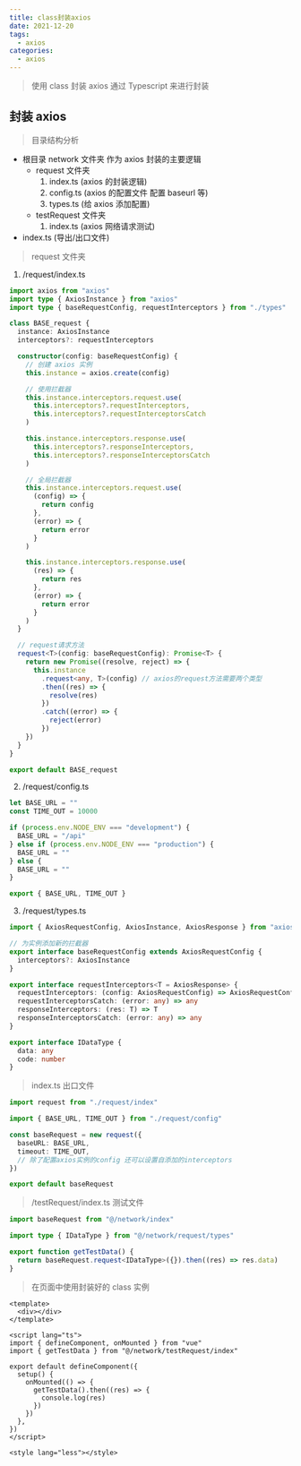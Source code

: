 ```yaml
---
title: class封装axios
date: 2021-12-20
tags:
  - axios
categories:
  - axios
---
```


> 使用 class 封装 axios 通过 Typescript 来进行封装

## 封装 axios

> 目录结构分析

- 根目录 network 文件夹 作为 axios 封装的主要逻辑
  - request 文件夹
    1. index.ts (axios 的封装逻辑)
    2. config.ts (axios 的配置文件 配置 baseurl 等)
    3. types.ts (给 axios 添加配置)
  - testRequest 文件夹
    1. index.ts (axios 网络请求测试)
- index.ts (导出/出口文件)

> request 文件夹

1. /request/index.ts

```ts
import axios from "axios"
import type { AxiosInstance } from "axios"
import type { baseRequestConfig, requestInterceptors } from "./types"

class BASE_request {
  instance: AxiosInstance
  interceptors?: requestInterceptors

  constructor(config: baseRequestConfig) {
    // 创建 axios 实例
    this.instance = axios.create(config)

    // 使用拦截器
    this.instance.interceptors.request.use(
      this.interceptors?.requestInterceptors,
      this.interceptors?.requestInterceptorsCatch
    )

    this.instance.interceptors.response.use(
      this.interceptors?.responseInterceptors,
      this.interceptors?.responseInterceptorsCatch
    )

    // 全局拦截器
    this.instance.interceptors.request.use(
      (config) => {
        return config
      },
      (error) => {
        return error
      }
    )

    this.instance.interceptors.response.use(
      (res) => {
        return res
      },
      (error) => {
        return error
      }
    )
  }

  // request请求方法
  request<T>(config: baseRequestConfig): Promise<T> {
    return new Promise((resolve, reject) => {
      this.instance
        .request<any, T>(config) // axios的request方法需要两个类型
        .then((res) => {
          resolve(res)
        })
        .catch((error) => {
          reject(error)
        })
    })
  }
}

export default BASE_request
```

2. /request/config.ts

```ts
let BASE_URL = ""
const TIME_OUT = 10000

if (process.env.NODE_ENV === "development") {
  BASE_URL = "/api"
} else if (process.env.NODE_ENV === "production") {
  BASE_URL = ""
} else {
  BASE_URL = ""
}

export { BASE_URL, TIME_OUT }
```

3. /request/types.ts

```ts
import { AxiosRequestConfig, AxiosInstance, AxiosResponse } from "axios"

// 为实例添加新的拦截器
export interface baseRequestConfig extends AxiosRequestConfig {
  interceptors?: AxiosInstance
}

export interface requestInterceptors<T = AxiosResponse> {
  requestInterceptors: (config: AxiosRequestConfig) => AxiosRequestConfig
  requestInterceptorsCatch: (error: any) => any
  responseInterceptors: (res: T) => T
  responseInterceptorsCatch: (error: any) => any
}

export interface IDataType {
  data: any
  code: number
}
```

> index.ts 出口文件

```ts
import request from "./request/index"

import { BASE_URL, TIME_OUT } from "./request/config"

const baseRequest = new request({
  baseURL: BASE_URL,
  timeout: TIME_OUT,
  // 除了配置axios实例的config 还可以设置自添加的interceptors
})

export default baseRequest
```

> /testRequest/index.ts 测试文件

```ts
import baseRequest from "@/network/index"

import type { IDataType } from "@/network/request/types"

export function getTestData() {
  return baseRequest.request<IDataType>({}).then((res) => res.data)
}
```

> 在页面中使用封装好的 class 实例

```vue
<template>
  <div></div>
</template>

<script lang="ts">
import { defineComponent, onMounted } from "vue"
import { getTestData } from "@/network/testRequest/index"

export default defineComponent({
  setup() {
    onMounted(() => {
      getTestData().then((res) => {
        console.log(res)
      })
    })
  },
})
</script>

<style lang="less"></style>
```
